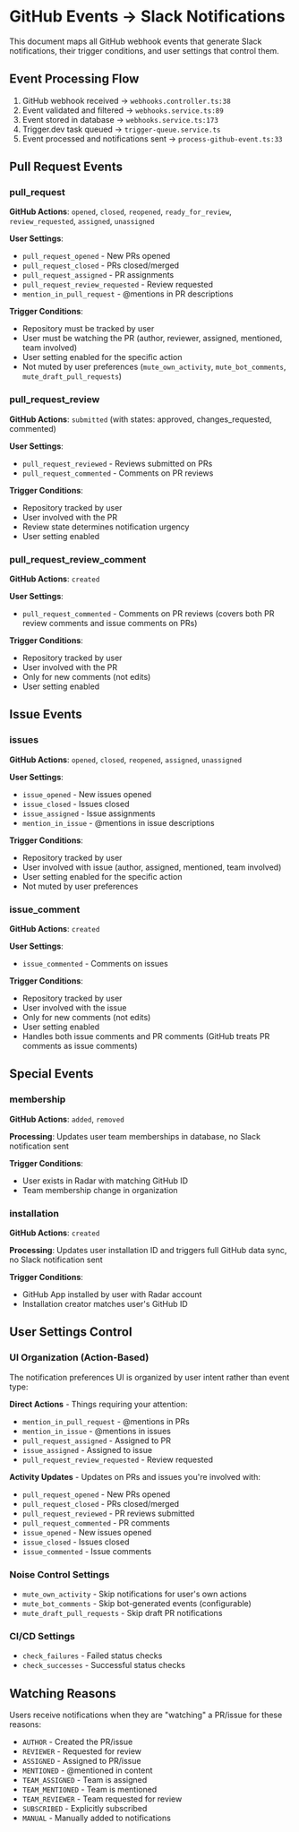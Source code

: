 # GitHub Events → Slack Notifications

This document maps all GitHub webhook events that generate Slack notifications, their trigger conditions, and user settings that control them.

## Event Processing Flow

1. GitHub webhook received → `webhooks.controller.ts:38`
2. Event validated and filtered → `webhooks.service.ts:89`
3. Event stored in database → `webhooks.service.ts:173`
4. Trigger.dev task queued → `trigger-queue.service.ts`
5. Event processed and notifications sent → `process-github-event.ts:33`

## Pull Request Events

### pull_request
**GitHub Actions**: `opened`, `closed`, `reopened`, `ready_for_review`, `review_requested`, `assigned`, `unassigned`

**User Settings**:
- `pull_request_opened` - New PRs opened
- `pull_request_closed` - PRs closed/merged
- `pull_request_assigned` - PR assignments  
- `pull_request_review_requested` - Review requested
- `mention_in_pull_request` - @mentions in PR descriptions

**Trigger Conditions**:
- Repository must be tracked by user
- User must be watching the PR (author, reviewer, assigned, mentioned, team involved)
- User setting enabled for the specific action
- Not muted by user preferences (`mute_own_activity`, `mute_bot_comments`, `mute_draft_pull_requests`)

### pull_request_review
**GitHub Actions**: `submitted` (with states: approved, changes_requested, commented)

**User Settings**:
- `pull_request_reviewed` - Reviews submitted on PRs
- `pull_request_commented` - Comments on PR reviews

**Trigger Conditions**:
- Repository tracked by user
- User involved with the PR
- Review state determines notification urgency
- User setting enabled

### pull_request_review_comment
**GitHub Actions**: `created`

**User Settings**:
- `pull_request_commented` - Comments on PR reviews (covers both PR review comments and issue comments on PRs)

**Trigger Conditions**:
- Repository tracked by user
- User involved with the PR
- Only for new comments (not edits)
- User setting enabled

## Issue Events

### issues
**GitHub Actions**: `opened`, `closed`, `reopened`, `assigned`, `unassigned`

**User Settings**:
- `issue_opened` - New issues opened
- `issue_closed` - Issues closed
- `issue_assigned` - Issue assignments
- `mention_in_issue` - @mentions in issue descriptions

**Trigger Conditions**:
- Repository tracked by user
- User involved with issue (author, assigned, mentioned, team involved)
- User setting enabled for the specific action
- Not muted by user preferences

### issue_comment
**GitHub Actions**: `created`

**User Settings**:
- `issue_commented` - Comments on issues

**Trigger Conditions**:
- Repository tracked by user
- User involved with the issue
- Only for new comments (not edits)
- User setting enabled
- Handles both issue comments and PR comments (GitHub treats PR comments as issue comments)

## Special Events

### membership
**GitHub Actions**: `added`, `removed`

**Processing**: Updates user team memberships in database, no Slack notification sent

**Trigger Conditions**:
- User exists in Radar with matching GitHub ID
- Team membership change in organization

### installation
**GitHub Actions**: `created`

**Processing**: Updates user installation ID and triggers full GitHub data sync, no Slack notification sent

**Trigger Conditions**:
- GitHub App installed by user with Radar account
- Installation creator matches user's GitHub ID

## User Settings Control

### UI Organization (Action-Based)

The notification preferences UI is organized by user intent rather than event type:

**Direct Actions** - Things requiring your attention:
- `mention_in_pull_request` - @mentions in PRs
- `mention_in_issue` - @mentions in issues  
- `pull_request_assigned` - Assigned to PR
- `issue_assigned` - Assigned to issue
- `pull_request_review_requested` - Review requested

**Activity Updates** - Updates on PRs and issues you're involved with:
- `pull_request_opened` - New PRs opened
- `pull_request_closed` - PRs closed/merged  
- `pull_request_reviewed` - PR reviews submitted
- `pull_request_commented` - PR comments
- `issue_opened` - New issues opened
- `issue_closed` - Issues closed
- `issue_commented` - Issue comments

### Noise Control Settings
- `mute_own_activity` - Skip notifications for user's own actions
- `mute_bot_comments` - Skip bot-generated events (configurable)
- `mute_draft_pull_requests` - Skip draft PR notifications

### CI/CD Settings
- `check_failures` - Failed status checks
- `check_successes` - Successful status checks

## Watching Reasons

Users receive notifications when they are "watching" a PR/issue for these reasons:
- `AUTHOR` - Created the PR/issue
- `REVIEWER` - Requested for review
- `ASSIGNED` - Assigned to PR/issue
- `MENTIONED` - @mentioned in content
- `TEAM_ASSIGNED` - Team is assigned
- `TEAM_MENTIONED` - Team is mentioned
- `TEAM_REVIEWER` - Team requested for review
- `SUBSCRIBED` - Explicitly subscribed
- `MANUAL` - Manually added to notifications